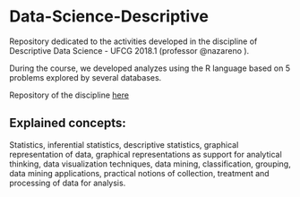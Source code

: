 # Data-Science-Descriptive
Repository dedicated to the activities developed in the discipline of Descriptive Data Science - UFCG 2018.1 (professor @nazareno ).

During the course, we developed analyzes using the R language based on 5 problems explored by several databases.

Repository of the discipline [here](https://github.com/viniaraujoo/ciencia-de-dados-1)

## Explained concepts:
Statistics, inferential statistics, descriptive statistics, graphical representation of data, graphical representations as support for analytical thinking, data visualization techniques, data mining, classification, grouping, data mining applications, practical notions of collection, treatment and processing of data for analysis.

